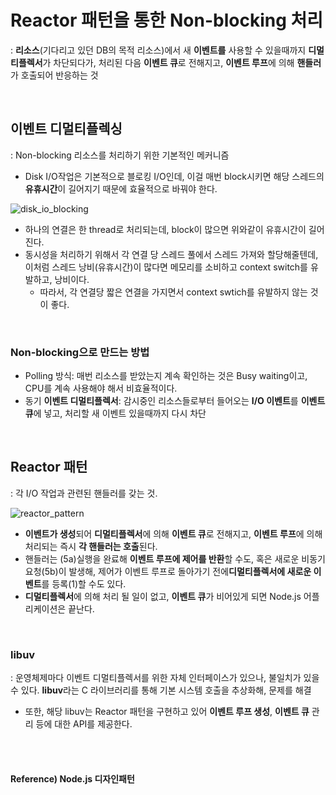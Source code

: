 # Reactor 패턴을 통한 Non-blocking 처리

: **리소스**(기다리고 있던 DB의 목적 리소스)에서 새 **이벤트를** 사용할 수 있을때까지 **디멀티플렉서**가 차단되다가, 처리된 다음 **이벤트 큐**로 전해지고, **이벤트 루프**에 의해 **핸들러**가 호출되어 반응하는 것

<br>

## 이벤트 디멀티플렉싱

: Non-blocking 리소스를 처리하기 위한 기본적인 메커니즘

* Disk I/O작업은 기본적으로 블로킹 I/O인데, 이걸 매번 block시키면 해당 스레드의 **유휴시간**이 길어지기 때문에 효율적으로 바꿔야 한다.

![disk_io_blocking](/home/joowon/lab/정리/TIL/Node.js/images/disk_io_blocking.png)

* 하나의 연결은 한 thread로 처리되는데, block이 많으면 위와같이 유휴시간이 길어진다.
* 동시성을 처리하기 위해서 각 연결 당 스레드 풀에서 스레드 가져와 할당해줄텐데, 이처럼 스레드 낭비(유휴시간)이 많다면 메모리를 소비하고 context switch를 유발하고, 낭비이다.
  * 따라서, 각 연결당 짧은 연결을 가지면서 context swtich를 유발하지 않는 것이 좋다.

<br>

### Non-blocking으로 만드는 방법

* Polling 방식: 매번 리소스를 받았는지 계속 확인하는 것은 Busy waiting이고, CPU를 계속 사용해야 해서 비효율적이다.
* 동기 **이벤트 디멀티플렉서**: 감시중인 리소스들로부터 들어오는 **I/O 이벤트**를 **이벤트 큐**에 넣고, 처리할 새 이벤트 있을때까지 다시 차단

<br>

## Reactor 패턴

: 각 I/O 작업과 관련된 핸들러를 갖는 것. 

![reactor_pattern](/home/joowon/lab/정리/TIL/Node.js/images/reactor_pattern.png)

* **이벤트가 생성**되어 **디멀티플렉서**에 의해 **이벤트 큐**로 전해지고, **이벤트 루프**에 의해 처리되는 즉시 **각 핸들러는 호출**된다.
* 핸들러는 (5a)실행을 완료해 **이벤트 루프에 제어를 반환**할 수도, 혹은 새로운 비동기 요청(5b)이 발생해, 제어가 이벤트 루프로 돌아가기 전에**디멀티플렉서에 새로운 이벤트**를 등록(1)할 수도 있다.
* **디멀티플렉서**에 의해 처리 될 일이 없고, **이벤트 큐**가 비어있게 되면 Node.js 어플리케이션은 끝난다.

<br>

### libuv

: 운영체제마다 이벤트 디멀티플렉서를 위한 자체 인터페이스가 있으나, 불일치가 있을 수 있다. **libuv**라는 C 라이브러리를 통해 기본 시스템 호출을 추상화해, 문제를 해결

* 또한, 해당 libuv는 Reactor 패턴을 구현하고 있어 **이벤트 루프 생성**, **이벤트 큐** 관리 등에 대한 API를 제공한다.

<br><br>

#### Reference) Node.js 디자인패턴